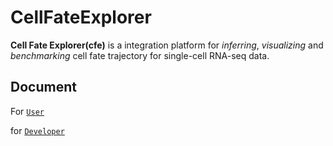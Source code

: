 # CellFateExplorer

**Cell Fate Explorer(cfe)** is a integration platform for *inferring*, *visualizing* and *benchmarking* cell fate trajectory for single-cell RNA-seq data.

## Document

For [`User`](https://cellfateexplorer-cellfateexplorer.readthedocs-hosted.com/en/latest/api/)

for [`Developer`](https://cellfateexplorer-cellfateexplorer.readthedocs-hosted.com/en/latest/api/)
